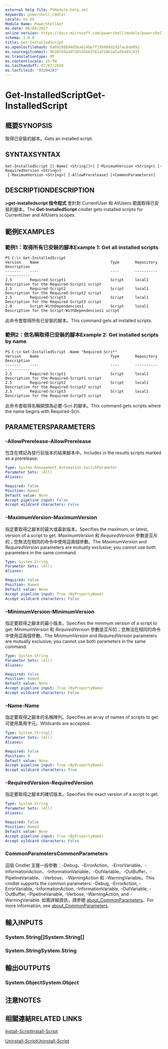 ```yaml
---
external help file: PSModule-help.xml
keywords: powershell,cmdlet
Locale: en-US
Module Name: PowerShellGet
ms.date: 06/09/2017
online version: https://docs.microsoft.com/powershell/module/powershellget/get-installedscript?view=powershell-6&WT.mc_id=ps-gethelp
schema: 2.0.0
title: Get-InstalledScript
ms.openlocfilehash: 6a69108694d5ba614bb7f195004d2d37ac6de092
ms.sourcegitcommit: 9b28fb9a3d72655bb63f62af18b3a5af6a05cd3f
ms.translationtype: MT
ms.contentlocale: zh-TW
ms.lasthandoff: 07/07/2020
ms.locfileid: "93204283"
---
```

# <span data-ttu-id="44ae2-103">Get-InstalledScript</span><span class="sxs-lookup"><span data-stu-id="44ae2-103">Get-InstalledScript</span></span>

## <span data-ttu-id="44ae2-104">概要</span><span class="sxs-lookup"><span data-stu-id="44ae2-104">SYNOPSIS</span></span>
<span data-ttu-id="44ae2-105">取得已安裝的腳本。</span><span class="sxs-lookup"><span data-stu-id="44ae2-105">Gets an installed script.</span></span>

## <span data-ttu-id="44ae2-106">SYNTAX</span><span class="sxs-lookup"><span data-stu-id="44ae2-106">SYNTAX</span></span>

```
Get-InstalledScript [[-Name] <String[]>] [-MinimumVersion <String>] [-RequiredVersion <String>]
 [-MaximumVersion <String>] [-AllowPrerelease] [<CommonParameters>]
```

## <span data-ttu-id="44ae2-107">DESCRIPTION</span><span class="sxs-lookup"><span data-stu-id="44ae2-107">DESCRIPTION</span></span>

<span data-ttu-id="44ae2-108">**>get-installedscript 指令程式** 會針對 CurrentUser 和 AllUsers 範圍取得已安裝的腳本。</span><span class="sxs-lookup"><span data-stu-id="44ae2-108">The **Get-InstalledScript** cmdlet gets installed scripts for CurrentUser and AllUsers scopes.</span></span>

## <span data-ttu-id="44ae2-109">範例</span><span class="sxs-lookup"><span data-stu-id="44ae2-109">EXAMPLES</span></span>

### <span data-ttu-id="44ae2-110">範例1：取得所有已安裝的腳本</span><span class="sxs-lookup"><span data-stu-id="44ae2-110">Example 1: Get all installed scripts</span></span>

```
PS C:\> Get-InstalledScript
Version    Name                                Type       Repository           Description
-------    ----                                ----       ----------           -----------
2.5        Required-Script1                    Script     local1               Description for the Required-Script1 script
2.5        Required-Script2                    Script     local1               Description for the Required-Script2 script
2.5        Required-Script3                    Script     local1               Description for the Required-Script3 script
2.0        Script-WithDependencies1            Script     local1               Description for the Script-WithDependencies1 script
```

<span data-ttu-id="44ae2-111">此命令會取得所有已安裝的腳本。</span><span class="sxs-lookup"><span data-stu-id="44ae2-111">This command gets all installed scripts.</span></span>

### <span data-ttu-id="44ae2-112">範例2：依名稱取得已安裝的腳本</span><span class="sxs-lookup"><span data-stu-id="44ae2-112">Example 2: Get installed scripts by name</span></span>

```
PS C:\> Get-InstalledScript -Name "Required-Scri*"
Version    Name                                Type       Repository           Description
-------    ----                                ----       ----------           -----------
2.5        Required-Script1                    Script     local1               Description for the Required-Script1 script
2.5        Required-Script2                    Script     local1               Description for the Required-Script2 script
2.5        Required-Script3                    Script     local1               Description for the Required-Script3 script
```

<span data-ttu-id="44ae2-113">此命令會取得名稱開頭為必要-Scri 的腳本。</span><span class="sxs-lookup"><span data-stu-id="44ae2-113">This command gets scripts where the name begins with Required-Scri.</span></span>

## <span data-ttu-id="44ae2-114">PARAMETERS</span><span class="sxs-lookup"><span data-stu-id="44ae2-114">PARAMETERS</span></span>

### <span data-ttu-id="44ae2-115">-AllowPrerelease</span><span class="sxs-lookup"><span data-stu-id="44ae2-115">-AllowPrerelease</span></span>

<span data-ttu-id="44ae2-116">包含在標記為發行前版本的結果腳本中。</span><span class="sxs-lookup"><span data-stu-id="44ae2-116">Includes in the results scripts marked as a prerelease.</span></span>

```yaml
Type: System.Management.Automation.SwitchParameter
Parameter Sets: (All)
Aliases:

Required: False
Position: Named
Default value: None
Accept pipeline input: False
Accept wildcard characters: False
```

### <span data-ttu-id="44ae2-117">-MaximumVersion</span><span class="sxs-lookup"><span data-stu-id="44ae2-117">-MaximumVersion</span></span>

<span data-ttu-id="44ae2-118">指定要取得之腳本的最大或最新版本。</span><span class="sxs-lookup"><span data-stu-id="44ae2-118">Specifies the maximum, or latest, version of a script to get.</span></span>
<span data-ttu-id="44ae2-119">*MaximumVersion* 和 *RequiredVersion* 參數是互斥的；您無法在相同的命令中使用這兩個參數。</span><span class="sxs-lookup"><span data-stu-id="44ae2-119">The *MaximumVersion* and *RequiredVersion* parameters are mutually exclusive; you cannot use both parameters in the same command.</span></span>

```yaml
Type: System.String
Parameter Sets: (All)
Aliases:

Required: False
Position: Named
Default value: None
Accept pipeline input: True (ByPropertyName)
Accept wildcard characters: False
```

### <span data-ttu-id="44ae2-120">-MinimumVersion</span><span class="sxs-lookup"><span data-stu-id="44ae2-120">-MinimumVersion</span></span>

<span data-ttu-id="44ae2-121">指定要取得之腳本的最小版本。</span><span class="sxs-lookup"><span data-stu-id="44ae2-121">Specifies the minimum version of a script to get.</span></span>
<span data-ttu-id="44ae2-122">*MinimumVersion* 和 *RequiredVersion* 參數是互斥的；您無法在相同的命令中使用這兩個參數。</span><span class="sxs-lookup"><span data-stu-id="44ae2-122">The *MinimumVersion* and *RequiredVersion* parameters are mutually exclusive; you cannot use both parameters in the same command.</span></span>

```yaml
Type: System.String
Parameter Sets: (All)
Aliases:

Required: False
Position: Named
Default value: None
Accept pipeline input: True (ByPropertyName)
Accept wildcard characters: False
```

### <span data-ttu-id="44ae2-123">-Name</span><span class="sxs-lookup"><span data-stu-id="44ae2-123">-Name</span></span>

<span data-ttu-id="44ae2-124">指定要取得之腳本的名稱陣列。</span><span class="sxs-lookup"><span data-stu-id="44ae2-124">Specifies an array of names of scripts to get.</span></span>
<span data-ttu-id="44ae2-125">可使用萬用字元。</span><span class="sxs-lookup"><span data-stu-id="44ae2-125">Wildcards are accepted.</span></span>

```yaml
Type: System.String[]
Parameter Sets: (All)
Aliases:

Required: False
Position: 0
Default value: None
Accept pipeline input: True (ByPropertyName)
Accept wildcard characters: True
```

### <span data-ttu-id="44ae2-126">-RequiredVersion</span><span class="sxs-lookup"><span data-stu-id="44ae2-126">-RequiredVersion</span></span>

<span data-ttu-id="44ae2-127">指定要取得之腳本的確切版本。</span><span class="sxs-lookup"><span data-stu-id="44ae2-127">Specifies the exact version of a script to get.</span></span>

```yaml
Type: System.String
Parameter Sets: (All)
Aliases:

Required: False
Position: Named
Default value: None
Accept pipeline input: True (ByPropertyName)
Accept wildcard characters: False
```

### <span data-ttu-id="44ae2-128">CommonParameters</span><span class="sxs-lookup"><span data-stu-id="44ae2-128">CommonParameters</span></span>

<span data-ttu-id="44ae2-129">這個 Cmdlet 支援一般參數：-Debug、-ErrorAction、-ErrorVariable、-InformationAction、-InformationVariable、-OutVariable、-OutBuffer、-PipelineVariable、-Verbose、-WarningAction 和 -WarningVariable。</span><span class="sxs-lookup"><span data-stu-id="44ae2-129">This cmdlet supports the common parameters: -Debug, -ErrorAction, -ErrorVariable, -InformationAction, -InformationVariable, -OutVariable, -OutBuffer, -PipelineVariable, -Verbose, -WarningAction, and -WarningVariable.</span></span> <span data-ttu-id="44ae2-130">如需詳細資訊，請參閱 [about_CommonParameters](https://go.microsoft.com/fwlink/?LinkID=113216)。</span><span class="sxs-lookup"><span data-stu-id="44ae2-130">For more information, see [about_CommonParameters](https://go.microsoft.com/fwlink/?LinkID=113216).</span></span>

## <span data-ttu-id="44ae2-131">輸入</span><span class="sxs-lookup"><span data-stu-id="44ae2-131">INPUTS</span></span>

### <span data-ttu-id="44ae2-132">System.String[]</span><span class="sxs-lookup"><span data-stu-id="44ae2-132">System.String[]</span></span>

### <span data-ttu-id="44ae2-133">System.String</span><span class="sxs-lookup"><span data-stu-id="44ae2-133">System.String</span></span>

## <span data-ttu-id="44ae2-134">輸出</span><span class="sxs-lookup"><span data-stu-id="44ae2-134">OUTPUTS</span></span>

### <span data-ttu-id="44ae2-135">System.Object</span><span class="sxs-lookup"><span data-stu-id="44ae2-135">System.Object</span></span>

## <span data-ttu-id="44ae2-136">注意</span><span class="sxs-lookup"><span data-stu-id="44ae2-136">NOTES</span></span>

## <span data-ttu-id="44ae2-137">相關連結</span><span class="sxs-lookup"><span data-stu-id="44ae2-137">RELATED LINKS</span></span>

[<span data-ttu-id="44ae2-138">Install-Script</span><span class="sxs-lookup"><span data-stu-id="44ae2-138">Install-Script</span></span>](Install-Script.md)

[<span data-ttu-id="44ae2-139">Uninstall-Script</span><span class="sxs-lookup"><span data-stu-id="44ae2-139">Uninstall-Script</span></span>](Uninstall-Script.md)
